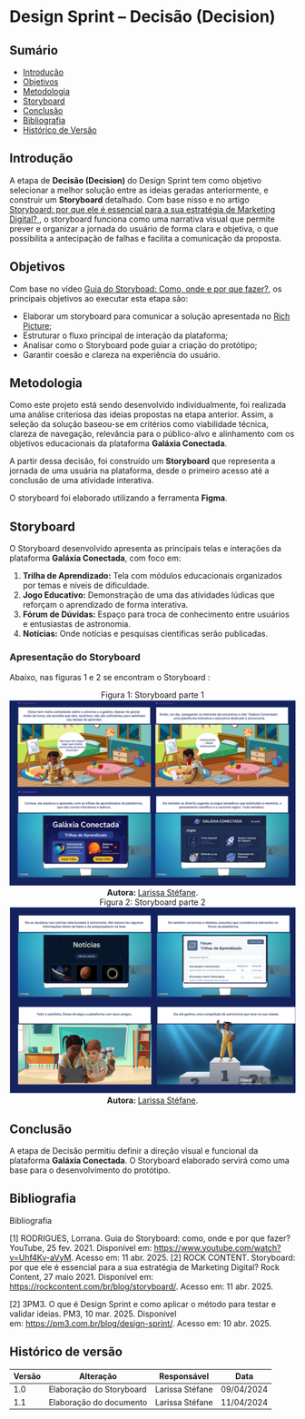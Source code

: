 # Design Sprint – Decisão (Decision)

## Sumário

- [Introdução](#Introdução)
- [Objetivos](#Objetivos)
- [Metodologia](#Metodologia)
- [Storyboard](#Storyboard)
- [Conclusão](#conclusão)
- [Bibliografia](#bibliografia)
- [Histórico de Versão](#histórico-de-versão)

## Introdução

A etapa de **Decisão (Decision)** do Design Sprint tem como objetivo selecionar a melhor solução entre as ideias geradas anteriormente, e construir um **Storyboard** detalhado. Com base nisso e no artigo [Storyboard: por que ele é essencial para a sua estratégia de Marketing Digital?
](https://rockcontent.com/br/blog/storyboard/), o storyboard funciona como uma narrativa visual que permite prever e organizar a jornada do usuário de forma clara e objetiva, o que possibilita a antecipação de falhas e facilita a comunicação da proposta.

## Objetivos

Com base no vídeo [Guia do Storyboad: Como, onde e por que fazer?](https://www.youtube.com/watch?v=Uhf4Kv-aVyM), os principais objetivos ao executar esta etapa são:

- Elaborar um storyboard para comunicar a solução apresentada no [Rich Picture](Base/ElicitacaoRequisitos/RichPicture.md);
- Estruturar o fluxo principal de interação da plataforma;
- Analisar como o Storyboard pode guiar a criação do protótipo;
- Garantir coesão e clareza na experiência do usuário.

## Metodologia

Como este projeto está sendo desenvolvido individualmente, foi realizada uma análise criteriosa das ideias propostas na etapa anterior. Assim, a seleção da solução baseou-se em critérios como viabilidade técnica, clareza de navegação, relevância para o público-alvo e alinhamento com os objetivos educacionais da plataforma **Galáxia Conectada**.

A partir dessa decisão, foi construído um **Storyboard** que representa a jornada de uma usuária na plataforma, desde o primeiro acesso até a conclusão de uma atividade interativa. 

O storyboard foi elaborado utilizando a ferramenta **Figma**.


## Storyboard

O Storyboard desenvolvido apresenta as principais telas e interações da plataforma **Galáxia Conectada**, com foco em:

1. **Trilha de Aprendizado:** Tela com módulos educacionais organizados por temas e níveis de dificuldade.
2. **Jogo Educativo:** Demonstração de uma das atividades lúdicas que reforçam o aprendizado de forma interativa.
3. **Fórum de Dúvidas:** Espaço para troca de conhecimento entre usuários e entusiastas de astronomia.
6. **Notícias:** Onde notícias e pesquisas científicas serão publicadas.

### Apresentação do Storyboard

Abaixo, nas figuras 1 e 2 se encontram o Storyboard :

<div align="center">
    Figura 1: Storyboard parte 1
    <br>
    <img src="https://raw.githubusercontent.com/UnBArqDsw2025-1-Turma02/2025.1-T02-_G9_GalaxiaConectada_Entrega01/refs/heads/main/docs/Base/Imagens/Screenshot%20from%202025-04-11%2017-19-49.png"  width="900">
    <br>
     <b> Autora: </b> <a href="https://github.com/SkywalkerSupreme">Larissa Stéfane</a>.
    <br>
</div>


<div align="center">
    Figura 2: Storyboard parte 2
    <br>
    <img src="https://raw.githubusercontent.com/UnBArqDsw2025-1-Turma02/2025.1-T02-_G9_GalaxiaConectada_Entrega01/refs/heads/main/docs/Base/Imagens/Screenshot%20from%202025-04-11%2017-20-11.png"  width="900">
    <br>
     <b> Autora: </b> <a href="https://github.com/SkywalkerSupreme">Larissa Stéfane</a>.
    <br>
</div>


## Conclusão

A etapa de Decisão permitiu definir a direção visual e funcional da plataforma **Galáxia Conectada**. O Storyboard elaborado servirá como uma base para o desenvolvimento do protótipo.
## Bibliografia


Bibliografia

[1] RODRIGUES, Lorrana. Guia do Storyboard: como, onde e por que fazer? YouTube, 25 fev. 2021. Disponível em: https://www.youtube.com/watch?v=Uhf4Kv-aVyM. Acesso em: 11 abr. 2025.
[2] ROCK CONTENT. Storyboard: por que ele é essencial para a sua estratégia de Marketing Digital? Rock Content, 27 maio 2021. Disponível em: https://rockcontent.com/br/blog/storyboard/. Acesso em: 11 abr. 2025.

[2] 3PM3. O que é Design Sprint e como aplicar o método para testar e validar ideias. PM3, 10 mar. 2025. Disponível em: https://pm3.com.br/blog/design-sprint/. Acesso em: 10 abr. 2025.
## Histórico de versão

| Versão | Alteração | Responsável | Data |
| - | - | - | - |
| 1.0 | Elaboração do Storyboard| Larissa Stéfane | 09/04/2024 |
| 1.1 | Elaboração do documento | Larissa Stéfane | 11/04/2024 |
